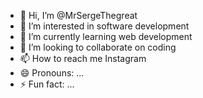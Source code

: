 - 👋 Hi, I’m @MrSergeThegreat
- 👀 I’m interested in software development 
- 🌱 I’m currently learning web development
- 💞️ I’m looking to collaborate on coding
- 📫 How to reach me Instagram 
- 😄 Pronouns: ...
- ⚡ Fun fact: ...

<!---
MrSergeThegreat/MrSergeThegreat is a ✨ special ✨ repository because its `README.md` (this file) appears on your GitHub profile.
You can click the Preview link to take a look at your changes.
--->
